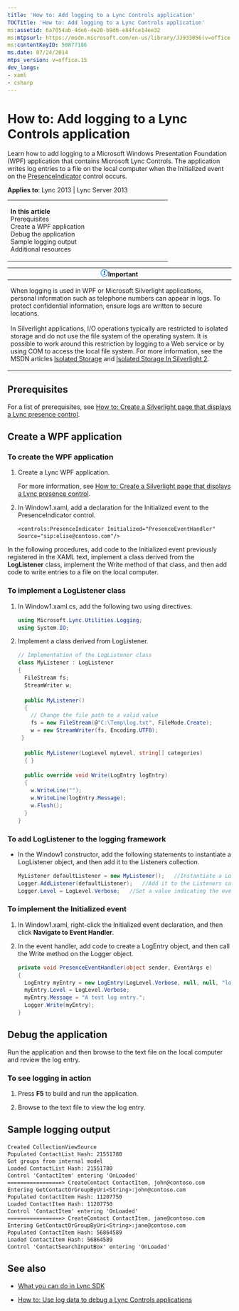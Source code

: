 ```yaml
---
title: 'How to: Add logging to a Lync Controls application'
TOCTitle: 'How to: Add logging to a Lync Controls application'
ms:assetid: 6a7054ab-4de6-4e20-b9d6-e84fce14ee32
ms:mtpsurl: https://msdn.microsoft.com/en-us/library/JJ933056(v=office.15)
ms:contentKeyID: 50877186
ms.date: 07/24/2014
mtps_version: v=office.15
dev_langs:
- xaml
- csharp
---
```


# How to: Add logging to a Lync Controls application

Learn how to add logging to a Microsoft Windows Presentation Foundation (WPF) application that contains Microsoft Lync Controls. The application writes log entries to a file on the local computer when the Initialized event on the [PresenceIndicator](https://msdn.microsoft.com/en-us/library/hh345947\(v=office.15\)) control occurs.



**Applies to**: Lync 2013 | Lync Server 2013

<table>
<colgroup>
<col style="width: 50%" />
<col style="width: 50%" />
</colgroup>
<tbody>
<tr class="odd">
<td><p><strong>In this article</strong><br />
Prerequisites<br />
Create a WPF application<br />
Debug the application<br />
Sample logging output<br />
Additional resources</p></td>
<td></td>
</tr>
</tbody>
</table>

<table>
<colgroup>
<col style="width: 100%" />
</colgroup>
<thead>
<tr class="header">
<th><img src="images/JJ933089.alert_caution(Office.15).gif" title="Important note" alt="Important note" /><strong>Important</strong></th>
</tr>
</thead>
<tbody>
<tr class="odd">
<td><p>When logging is used in WPF or Microsoft Silverlight applications, personal information such as telephone numbers can appear in logs. To protect confidential information, ensure logs are written to secure locations.<br />
<br />
In Silverlight applications, I/O operations typically are restricted to isolated storage and do not use the file system of the operating system. It is possible to work around this restriction by logging to a Web service or by using COM to access the local file system. For more information, see the MSDN articles <a href="http://go.microsoft.com/fwlink/?linkid=168185">Isolated Storage</a> and <a href="http://go.microsoft.com/fwlink/?linkid=168183">Isolated Storage In Silverlight 2</a>.</p></td>
</tr>
</tbody>
</table>

## Prerequisites

For a list of prerequisites, see [How to: Create a Silverlight page that displays a Lync presence control](how-to-create-a-silverlight-page-that-displays-a-lync-presence-control.md).

## Create a WPF application

### To create the WPF application

1.  Create a Lync WPF application.
    
    For more information, see [How to: Create a Silverlight page that displays a Lync presence control](how-to-create-a-silverlight-page-that-displays-a-lync-presence-control.md).

2.  In Window1.xaml, add a declaration for the Initialized event to the PresenceIndicator control.
    
    ```xaml
    <controls:PresenceIndicator Initialized="PresenceEventHandler" Source="sip:elise@contoso.com"/>
    ```

In the following procedures, add code to the Initialized event previously registered in the XAML text, implement a class derived from the **LogListener** class, implement the Write method of that class, and then add code to write entries to a file on the local computer.

### To implement a LogListener class

1.  In Window1.xaml.cs, add the following two using directives.
    
    ```csharp
    using Microsoft.Lync.Utilities.Logging;
    using System.IO;
    ```

2.  Implement a class derived from LogListener.
    
    ```csharp
    // Implementation of the LogListener class
    class MyListener : LogListener
    {
      FileStream fs;
      StreamWriter w;
    
      public MyListener()
      {
        // Change the file path to a valid value
        fs = new FileStream(@"C:\Temp\log.txt", FileMode.Create);
        w = new StreamWriter(fs, Encoding.UTF8);
     }
    
      public MyListener(LogLevel myLevel, string[] categories)
      { }
    
      public override void Write(LogEntry logEntry)
      {
        w.WriteLine("");
        w.WriteLine(logEntry.Message);
        w.Flush();
      }
    }
    ```

### To add LogListener to the logging framework

  - In the Window1 constructor, add the following statements to instantiate a LogListener object, and then add it to the Listeners collection.
    
    ```csharp
    MyListener defaultListener = new MyListener();   //Instantiate a LogListener object.
    Logger.AddListener(defaultListener);   //Add it to the Listeners collection.
    Logger.Level = LogLevel.Verbose;   //Set a value indicating the event types to be logged.
    ```

### To implement the Initialized event

1.  In Window1.xaml, right-click the Initialized event declaration, and then click **Navigate to Event Handler**.

2.  In the event handler, add code to create a LogEntry object, and then call the Write method on the Logger object.
    
    ```csharp
    private void PresenceEventHandler(object sender, EventArgs e)
    {
      LogEntry myEntry = new LogEntry(LogLevel.Verbose, null, null, "log text");
      myEntry.Level = LogLevel.Verbose;
      myEntry.Message = "A test log entry.";
      Logger.Write(myEntry);
    }
    ```

## Debug the application

Run the application and then browse to the text file on the local computer and review the log entry.

### To see logging in action

1.  Press **F5** to build and run the application.

2.  Browse to the text file to view the log entry.

## Sample logging output

    Created CollectionViewSource
    Populated ContactList Hash: 21551780
    Got groups from internal model
    Loaded ContactList Hash: 21551780
    Control 'ContactItem' entering 'OnLoaded'
    =================> CreateContact ContactItem, john@contoso.com
    Entering GetContactOrGroupByUri<String>:john@contoso.com
    Populated ContactItem Hash: 11207750
    Loaded ContactItem Hash: 11207750
    Control 'ContactItem' entering 'OnLoaded'
    =================> CreateContact ContactItem, jane@contoso.com
    Entering GetContactOrGroupByUri<String>:jane@contoso.com
    Populated ContactItem Hash: 56864589
    Loaded ContactItem Hash: 56864589
    Control 'ContactSearchInputBox' entering 'OnLoaded'

## See also

  - [What you can do in Lync SDK](what-you-can-do-in-lync-sdk.md)

  - [How to: Use log data to debug a Lync Controls applications](how-to-use-log-data-to-debug-a-lync-controls-applications.md)

